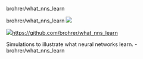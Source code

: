 brohrer/what_nns_learn

brohrer/what_nns_learn
![](../_resources/a5b29290d1b3f9c2111b0885f3854dcc.png)

![](../_resources/7f969f62ee272a3be19966806fff4ad5.png)https://github.com/brohrer/what_nns_learn

Simulations to illustrate what neural networks learn. - brohrer/what_nns_learn